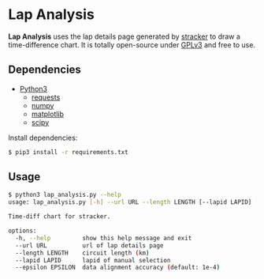 # Lap Analysis

**Lap Analysis** uses the lap details page generated by [stracker](https://github.com/gregsqueeb/S-P-Tracker) to draw a time-difference chart. It is totally open-source under [GPLv3](https://www.gnu.org/licenses/gpl-3.0.txt) and free to use.

## Dependencies

* [Python3](https://www.python.org/)
  * [requests](https://github.com/psf/requests)
  * [numpy](https://github.com/numpy/numpy)
  * [matplotlib](https://github.com/matplotlib/matplotlib)
  * [scipy](https://github.com/scipy/scipy)

Install dependencies:
```bash
$ pip3 install -r requirements.txt
```

## Usage

```bash
$ python3 lap_analysis.py --help
usage: lap_analysis.py [-h] --url URL --length LENGTH [--lapid LAPID] [--epsilon EPSILON]

Time-diff chart for stracker.

options:
  -h, --help         show this help message and exit
  --url URL          url of lap details page
  --length LENGTH    circuit length (km)
  --lapid LAPID      lapid of manual selection
  --epsilon EPSILON  data alignment accuracy (default: 1e-4)
```
